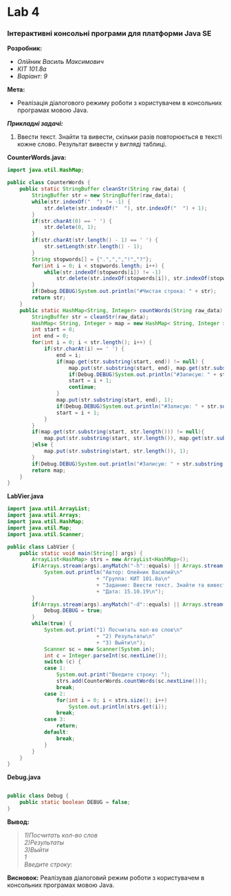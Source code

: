 # Lab 4
### Інтерактивні консольні програми для платформи Java SE
**Розробник:**
+ _Олійник Василь Максимович_
+ _КІТ 101.8а_
+ _Варіант: 9_

**Мета:**
+  Реалізація діалогового режиму роботи з користувачем в консольних програмах мовою Java.

***Прикладні задачі:***
1. Ввести текст. Знайти та вивести, скільки разів повторюється в тексті кожне слово. Результат вивести у вигляді таблиці.


__CounterWords.java:__
```Java
import java.util.HashMap;

public class CounterWords {
	public static StringBuffer cleanStr(String raw_data) {
		StringBuffer str = new StringBuffer(raw_data);
		while(str.indexOf("  ") != -1) {
			str.delete(str.indexOf("  "), str.indexOf("  ") + 1);
		}
		if(str.charAt(0) == ' ') {
			str.delete(0, 1);
		}
		if(str.charAt(str.length() - 1) == ' ') {
			str.setLength(str.length() - 1);
		}
		String stopwords[] = {".",",","!","?"};
		for(int i = 0; i < stopwords.length; i++) {
			while(str.indexOf(stopwords[i]) != -1)
				str.delete(str.indexOf(stopwords[i]), str.indexOf(stopwords[i]) + 1);
		}
		if(Debug.DEBUG)System.out.println("#Чистая строка: " + str);
		return str;
	}
	public static HashMap<String, Integer> countWords(String raw_data) {
		StringBuffer str = cleanStr(raw_data);
		HashMap< String, Integer > map = new HashMap< String, Integer >();
		int start = 0;
		int end = 0;
		for(int i = 0; i < str.length(); i++) {
			if(str.charAt(i) == ' ') {
				end = i;
				if(map.get(str.substring(start, end)) != null) {
					map.put(str.substring(start, end), map.get(str.substring(start, end)) + 1);
					if(Debug.DEBUG)System.out.println("#Записую: " + str.substring(start, end));
					start = i + 1;
					continue;
				}
				map.put(str.substring(start, end), 1);
				if(Debug.DEBUG)System.out.println("#Записую: " + str.substring(start, end));
				start = i + 1;
			}
		}
		if(map.get(str.substring(start, str.length())) != null){
			map.put(str.substring(start, str.length()), map.get(str.substring(start, str.length())) + 1);
		}else {
			map.put(str.substring(start, str.length()), 1);
		}
		if(Debug.DEBUG)System.out.println("#Записую: " + str.substring(start, str.length()));
		return map;
	}
}


```
__LabVier.java__
```java
import java.util.ArrayList;
import java.util.Arrays;
import java.util.HashMap;
import java.util.Map;
import java.util.Scanner;

public class LabVier {
	public static void main(String[] args) {
		ArrayList<HashMap> strs = new ArrayList<HashMap>();
		if(Arrays.stream(args).anyMatch("-h"::equals) || Arrays.stream(args).anyMatch("-help"::equals)) {
			System.out.println("Автор: Олейник Василий\n"
							 + "Группа: КИТ 101.8а\n"
							 + "Задание: Ввести текст. Знайти та вивести, скільки разів повторюється в тексті кожне слово. Результат вивести у вигляді таблиці.\n"
							 + "Дата: 15.10.19\n");
		}
		if(Arrays.stream(args).anyMatch("-d"::equals) || Arrays.stream(args).anyMatch("-debug"::equals)) {
			Debug.DEBUG = true;
		}
		while(true) {
			System.out.print("1) Посчитать кол-во слов\n"
							 + "2) Результаты\n"
							 + "3) Выйти\n");
			Scanner sc = new Scanner(System.in);
			int c = Integer.parseInt(sc.nextLine());
			switch (c) {
			case 1:
				System.out.print("Введите строку: ");
				strs.add(CounterWords.countWords(sc.nextLine()));
				break;
			case 2:
				for(int i = 0; i < strs.size(); i++)
					System.out.println(strs.get(i));
				break;
			case 3:
				return;
			default:
				break;
			}
		}
	}
}
```
__Debug.java__
```java

public class Debug {
	public static boolean DEBUG = false;
}
```
**Вывод:**
> _<p>1)Посчитать кол-во слов</br>
2)Результаты</br>
3)Выйти</br>
1</br>
Введите строку:</br><p>_

**Висновок:** Реалізував діалоговий режим роботи з користувачем в консольних програмах мовою Java.
